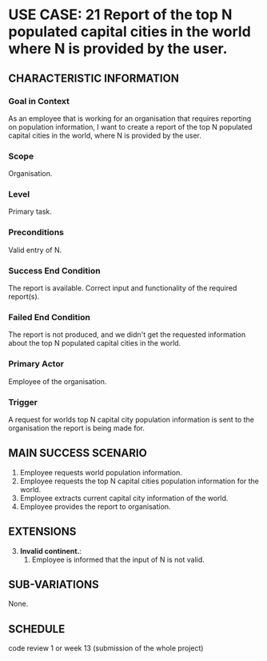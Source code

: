 # USE CASE: 21 Report of the top N populated capital cities in the world where N is provided by the user.

## CHARACTERISTIC INFORMATION

### Goal in Context

As an employee that is working for an organisation that requires reporting on population information, I want to create a report of the top N populated capital cities in the world, where N is provided by the user.
### Scope

Organisation.

### Level

Primary task.

### Preconditions

Valid entry of N.

### Success End Condition

The report is available. Correct input and functionality of the required report(s).

### Failed End Condition

The report is not produced, and we didn't get the requested information about the top N populated capital cities in the world.

### Primary Actor

Employee of the organisation.

### Trigger

A request for worlds top N capital city population information is sent to the organisation the report is being made for.

## MAIN SUCCESS SCENARIO

1. Employee requests world population information.
2. Employee requests the top N capital cities population information for the world.
3. Employee extracts current capital city information of the world.
4. Employee provides the report to organisation.

## EXTENSIONS

3. **Invalid continent.**:
    1. Employee is informed that the input of N is not valid.

## SUB-VARIATIONS

None.

## SCHEDULE

code review 1 or week 13 (submission of the whole project)